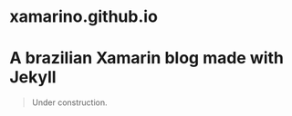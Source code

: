 # xamarino.github.io

A brazilian Xamarin blog made with Jekyll
=========================================

> Under construction.
